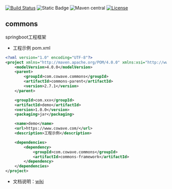 [![Build Status](https://github.com/cowave5/commons/actions/workflows/maven.yml/badge.svg?branch=master)](https://github.com/cowave5/commons/actions)
![Static Badge](https://img.shields.io/badge/Java-17-brightgreen)
![Maven central](https://img.shields.io/badge/maven--central-2.7.1-brightgreen)
[![License](https://img.shields.io/badge/license-Apache--2.0-brightgreen)](http://www.apache.org/licenses/LICENSE-2.0.txt)

## commons

springboot工程框架

- 工程示例 pom.xml

```xml
<?xml version="1.0" encoding="UTF-8"?>
<project xmlns="http://maven.apache.org/POM/4.0.0" xmlns:xsi="http://www.w3.org/2001/XMLSchema-instance" xsi:schemaLocation="http://maven.apache.org/POM/4.0.0 http://maven.apache.org/xsd/maven-4.0.0.xsd">
    <modelVersion>4.0.0</modelVersion>
    <parent>
        <groupId>com.cowave.commons</groupId>
        <artifactId>commons-parent</artifactId>
        <version>2.7.1</version>
    </parent>

    <groupId>com.xxx</groupId>
    <artifactId>demo</artifactId>
    <version>1.0.0</version>
    <packaging>jar</packaging>

    <name>demo</name>
    <url>https://www.cowave.com/</url>
    <description>工程示例</description>

    <dependencies>
        <dependency>
            <groupId>com.cowave.commons</groupId>
            <artifactId>commons-framework</artifactId>
        </dependency>
    </dependencies>
</project>
```

- 文档说明：[wiki](https://github.com/cowave5/commons/wiki)
